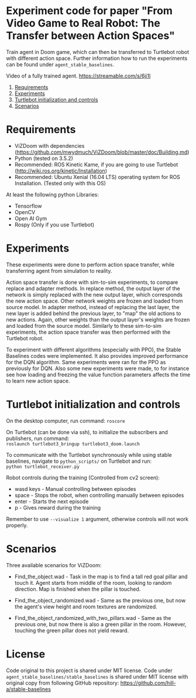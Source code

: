 # Experiment code for paper "From Video Game to Real Robot: The Transfer between Action Spaces"

Train agent in Doom game, which can then be transferred to Turtlebot robot with different action space. 
Further information how to run the experiments can be found under `agent_stable_baselines`.

Video of a fully trained agent.
https://streamable.com/s/6ji1l

1. [Requirements](#Requirements)
1. [Experiments](#Experiments)
1. [Turtlebot initialization and controls](#turtlebot-initialization-and-controls)
1. [Scenarios](#Scenarios)

<a name="Requirements"></a>
# Requirements
* ViZDoom with dependencies (https://github.com/mwydmuch/ViZDoom/blob/master/doc/Building.md)
* Python (tested on 3.5.2)
* Recommended: ROS Kinetic Kame, if you are going to use Turtlebot (http://wiki.ros.org/kinetic/Installation)
* Recommended: Ubuntu Xenial (16.04 LTS) operating system for ROS Installation. (Tested only with this OS)

At least the following python Libraries:
* Tensorflow
* OpenCV
* Open AI Gym
* Rospy (Only if you use Turtlebot)

<a name="Experiments"></a>
# Experiments
These experiments were done to perform action space transfer, while transferring agent from simulation to reality. 

Action space transfer is done with sim-to-sim experiments, to compare replace and adapter methods. In replace method, the output layer of the network is simply replaced with the new output layer, which corresponds the new action space. Other network weights are frozen and loaded from source model. In adapter method, instead of replacing the last layer, the new layer is added behind the previous layer, to "map" the old actions to new actions. Again, other weights than the output layer's weights are frozen and loaded from the source model. Similarly to these sim-to-sim experiments, the action space transfer was then performed with the Turtlebot robot.

To experiment with different algorithms (especially with PPO), the Stable Baselines codes were implemented. It also provides improved performance for the DQN algorithm. Same experiments were ran for the PPO as previously for DQN. Also some new experiments were made, to for instance see how loading and freezing the value function parameters affects the time to learn new action space. 

<a name="Turtlebot initialization"></a>
# Turtlebot initialization and controls

On the desktop computer, run command: 
`roscore`

On Turtlebot (can be done via ssh), to initialize the subscribers and publishers, run command:   
`roslaunch turtlebot3_bringup turtlebot3_doom.launch`

To communicate with the Turtlebot synchronously while using stable baselines, navigate to `python_scripts/` on Turtlebot and run:  
`python turtlebot_receiver.py`

Robot controls during the training (Controlled from cv2 screen):  
* wasd keys - Manual controlling between episodes
* space - Stops the robot, when controlling manually between episodes
* enter - Starts the next episode
* p - Gives reward during the training
 
Remember to use `--visualize 1` argument, otherwise controls will not work properly.

<a name="Scenarios"></a>
# Scenarios
Three available scenarios for ViZDoom:

* Find_the_object.wad - Task in the map is to find a tall red goal pillar and touch it. Agent starts from middle of the room, looking to random direction. Map is finished when the pillar is touched.

* Find_the_object_randomized.wad - Same as the previous one, but now the agent's view height and room textures are randomized. 

* Find_the_object_randomized_with_two_pillars.wad - Same as the previous one, but now there is also a green pillar in the room. However, touching the green pillar does not yield reward.

# License

Code original to this project is shared under MIT license. Code under `agent_stable_baselines/stable_baselines` is shared under MIT license with original copy from following GitHub repository: https://github.com/hill-a/stable-baselines
